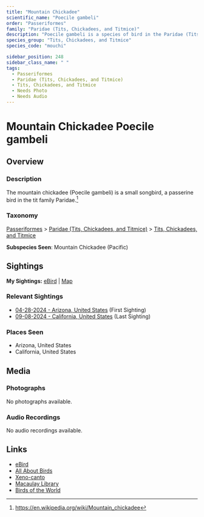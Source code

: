 ```yaml
---
title: "Mountain Chickadee"
scientific_name: "Poecile gambeli"
order: "Passeriformes"
family: "Paridae (Tits, Chickadees, and Titmice)"
description: "Poecile gambeli is a species of bird in the Paridae (Tits, Chickadees, and Titmice) family. It has been observed 6 times."
species_group: "Tits, Chickadees, and Titmice"
species_code: "mouchi"

sidebar_position: 248
sidebar_class_name: " "
tags: 
  - Passeriformes
  - Paridae (Tits, Chickadees, and Titmice)
  - Tits, Chickadees, and Titmice
  - Needs Photo
  - Needs Audio
---
```


# Mountain Chickadee <span className='sci_name'>Poecile gambeli</span>

## Overview

### Description
The mountain chickadee (Poecile gambeli) is a small songbird, a passerine bird in the tit family Paridae.[^1]

[^1]: https://en.wikipedia.org/wiki/Mountain_chickadee

### Taxonomy
[Passeriformes](/tags/passeriformes) > [Paridae (Tits, Chickadees, and Titmice)](/tags/paridae-tits-chickadees-and-titmice) > [Tits, Chickadees, and Titmice](/tags/tits-chickadees-and-titmice)

**Subspecies Seen**: Mountain Chickadee (Pacific)


## Sightings

**My Sightings:** [eBird](https://ebird.org/lifelist?r=world&time=life&spp=mouchi) | [Map](/map?species_code=mouchi)

### Relevant Sightings

* [04-28-2024 - Arizona, United States](https://ebird.org/checklist/S170824764) (First Sighting)
* [09-08-2024 - California, United States](https://ebird.org/checklist/S194427186) (Last Sighting)

### Places Seen

* Arizona, United States
* California, United States



## Media
### Photographs
No photographs available.

### Audio Recordings
No audio recordings available.

## Links
* [eBird](https://ebird.org/species/mouchi) 
* [All About Birds](https://www.allaboutbirds.org/guide/mouchi) 
* [Xeno-canto](https://www.xeno-canto.org/species/poecile-gambeli) 
* [Macaulay Library](https://search.macaulaylibrary.org/catalog?taxonCode=mouchi&sort=rating_rank_desc)
* [Birds of the World](https://birdsoftheworld.org/bow/species/mouchi)
